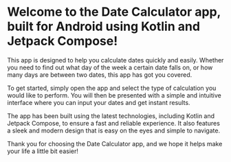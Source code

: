 # Welcome to the Date Calculator app, built for Android using Kotlin and Jetpack Compose!

This app is designed to help you calculate dates quickly and easily. Whether you need to find out what day of the week a certain date falls on, or how many days are between two dates, this app has got you covered.

To get started, simply open the app and select the type of calculation you would like to perform. You will then be presented with a simple and intuitive interface where you can input your dates and get instant results.

The app has been built using the latest technologies, including Kotlin and Jetpack Compose, to ensure a fast and reliable experience. It also features a sleek and modern design that is easy on the eyes and simple to navigate.

Thank you for choosing the Date Calculator app, and we hope it helps make your life a little bit easier!
